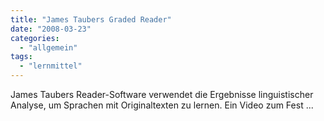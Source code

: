 ```yaml
---
title: "James Taubers Graded Reader"
date: "2008-03-23"
categories: 
  - "allgemein"
tags: 
  - "lernmittel"
---
```


James Taubers Reader-Software verwendet die Ergebnisse linguistischer Analyse, um Sprachen mit Originaltexten zu lernen. Ein Video zum Fest ...
